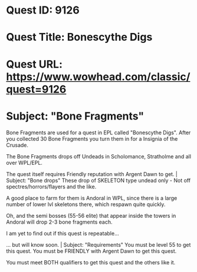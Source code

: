 # Quest ID: 9126
# Quest Title: Bonescythe Digs
# Quest URL: https://www.wowhead.com/classic/quest=9126
# Subject: "Bone Fragments"
Bone Fragments are used for a quest in EPL called "Bonescythe Digs". After you collected 30 Bone Fragments you turn them in for a Insignia of the Crusade.

The Bone Fragments drops off Undeads in Scholomance, Stratholme and all over WPL/EPL.

The quest itself requires Friendly reputation with Argent Dawn to get. | Subject: "Bone drops"
These drop of SKELETON type undead only - Not off spectres/horrors/flayers and the like.

A good place to farm for them is Andoral in WPL, since there is a large number of lower lvl skeletons there, which respawn quite quickly.

Oh, and the semi bosses (55-56 elite) that appear inside the towers in Andoral will drop 2-3 bone fragments each.

I am yet to find out if this quest is repeatable...

... but will know soon. | Subject: "Requirements"
You must be level 55 to get this quest.
You must be FRIENDLY with Argent Dawn to get this quest.

You must meet BOTH qualifiers to get this quest and the others like it.